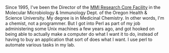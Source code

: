 Since 1995, I've been the Director of the [MMI Research Core Facility](http://www.ohsu.edu/research/core) in the Molecular Microbiology & Immunology Dept. of the Oregon Health & Science University. My degree is in Medicinal Chemistry. In other words, I'm a chemist, not a programmer. But I got into Perl as part of my job administering some Unix machines a few years ago, and got hooked on being able to actually make a computer do what I want it to do, instead of having to buy an application that sort of does what I want. I use perl to automate various tasks in my lab.
